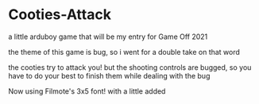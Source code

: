 # Cooties-Attack
a little arduboy game that will be my entry for Game Off 2021

the theme of this game is bug, so i went for a double take on that word

the cooties try to attack you! but the shooting controls are bugged, so you have to do your best to finish them while dealing with the bug

Now using Filmote's 3x5 font! with a little added
